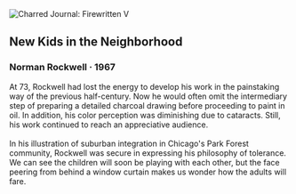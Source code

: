 <div class="artwork-of-the-day">
  <div class="container">
    <div class="img-wrapper">
      <img
        src="https://uploads3.wikiart.org/00454/images/norman-rockwell/newkidsintheneighborhood.jpg!Large.jpg"
        alt="Charred Journal: Firewritten V" />
    </div>
    <div class="artwork-detail">
      <div class="artwork-origin"> 
        <h2 class="artwork-name">New Kids in the Neighborhood</h2>
        <h3 class="artist">
          Norman Rockwell
                    ·  1967
        </h3>
      </div>
      <p class="description">
        <span class="artwork-description-text ng-binding" ng-bind-html="viewModel.ArtworkOfTheDay.Description | unsafe">At 73, Rockwell had lost the energy to develop his work in the painstaking way of the previous half-century. Now he would often omit the intermediary step of preparing a detailed charcoal drawing before proceeding to paint in oil. In addition, his color perception was diminishing due to cataracts. Still, his work continued to reach an appreciative audience.<br><br>In his illustration of suburban integration in Chicago's Park Forest community, Rockwell was secure in expressing his philosophy of tolerance. We can see the children will soon be playing with each other, but the face peering from behind a window curtain makes us wonder how the adults will fare.</span>
                        <div class="text-shadow-container" ng-show="showShadow" style=""></div>
      </p>
    </div>
  </div>

</div>
